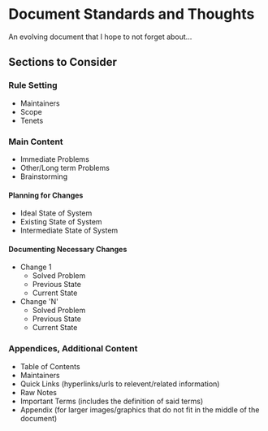 # Document Standards and Thoughts

An evolving document that I hope to not forget about... 

## Sections to Consider

### Rule Setting

* Maintainers
* Scope
* Tenets

### Main Content

* Immediate Problems
* Other/Long term Problems
* Brainstorming

#### Planning for Changes

* Ideal State of System
* Existing State of System
* Intermediate State of System

#### Documenting Necessary Changes

* Change 1
   * Solved Problem
   * Previous State
   * Current State 
* Change 'N'
   * Solved Problem
   * Previous State
   * Current State 

### Appendices, Additional Content

* Table of Contents
* Maintainers
* Quick Links (hyperlinks/urls to relevent/related information)
* Raw Notes
* Important Terms (includes the definition of said terms)
* Appendix (for larger images/graphics that do not fit in the middle of the document)
